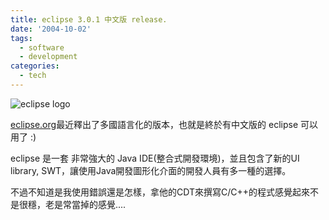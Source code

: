 ```yaml
---
title: eclipse 3.0.1 中文版 release.
date: '2004-10-02'
tags:
  - software
  - development
categories:
  - tech
---
```

![eclipse logo](http://wshlab2.ee.kuas.edu.tw/~yurenju/albums/other/eclipse_pos_logo_fc_lg_001.thumb.jpg)  
  
[eclipse.org](http://www.eclipse.org)最近釋出了多國語言化的版本，也就是終於有中文版的 eclipse 可以用了 :)  
  
eclipse 是一套 非常強大的 Java IDE(整合式開發環境)，並且包含了新的UI library, SWT，讓使用Java開發圖形化介面的開發人員有多一種的選擇。  
  
不過不知道是我使用錯誤還是怎樣，拿他的CDT來撰寫C/C++的程式感覺起來不是很穩，老是常當掉的感覺....
